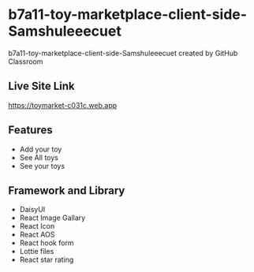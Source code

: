 # b7a11-toy-marketplace-client-side-Samshuleeecuet
b7a11-toy-marketplace-client-side-Samshuleeecuet created by GitHub Classroom

## Live Site Link ##
https://toymarket-c031c.web.app

## Features ##

* Add your toy
* See All toys
* See your toys

## Framework and Library ##

* DaisyUI
* React Image Gallary
* React Icon
* React AOS
* React hook form
* Lottie files
* React star rating


